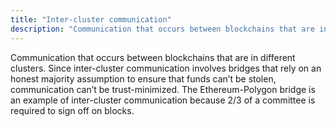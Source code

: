 ```yaml
---
title: "Inter-cluster communication"
description: "Communication that occurs between blockchains that are in different clusters."
---
```


Communication that occurs between blockchains that are in different clusters. Since inter-cluster communication involves bridges that rely on an honest majority assumption to ensure that funds can’t be stolen, communication can’t be trust-minimized. The Ethereum-Polygon bridge is an example of inter-cluster communication because 2/3 of a committee is required to sign off on blocks.